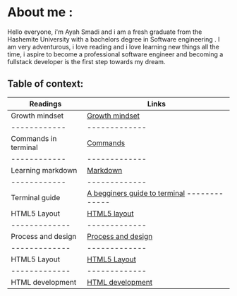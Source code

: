 # About me :
Hello everyone, i'm Ayah Smadi and i am a fresh graduate from the Hashemite University with a bachelors degree in  Software engineering .
I am very adventurous, i love reading and i love learning new things all the time, i aspire to  become a professional software engineer and becoming a fullstack developer is the first step towards my dream.

## Table of context:
 Readings               | Links                                                                                         
------------            | -------------                                                                                 
Growth mindset          |[Growth mindset](https://aya333.github.io/Reading-notess/growthmindset)                        
------------            | -------------                                                                                
Commands in terminal    | [Commands](https://aya333.github.io/Reading-notess/commands)                                  
------------            | -------------                                                                                 
Learning markdown       |[Markdown](https://aya333.github.io/Reading-notess/markdown)                                   
------------            | -------------                                                                                 
Terminal guide          | [A begginers guide to terminal](https://aya333.github.io/Reading-notess/guide) -------------           | -------------  
HTML5 Layout            | [HTML5 layout](https://aya333.github.io/Reading-notess/layoutt)
-------------           | -------------
Process and design      | [Process and design](https://aya333.github.io/Reading-notess/processs)
-------------           | ------------- 
HTML5 Layout            | [HTML5 Layout](https://aya333.github.io/Reading-notess/layoutt)
-------------           | -------------
HTML development        | [HTML development](https://aya333.github.io/Reading-notess/htmll)